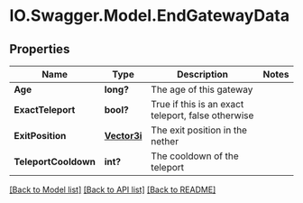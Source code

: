 # IO.Swagger.Model.EndGatewayData
## Properties

Name | Type | Description | Notes
------------ | ------------- | ------------- | -------------
**Age** | **long?** | The age of this gateway | 
**ExactTeleport** | **bool?** | True if this is an exact teleport, false otherwise | 
**ExitPosition** | [**Vector3i**](Vector3i.md) | The exit position in the nether | 
**TeleportCooldown** | **int?** | The cooldown of the teleport | 

[[Back to Model list]](../README.md#documentation-for-models) [[Back to API list]](../README.md#documentation-for-api-endpoints) [[Back to README]](../README.md)

